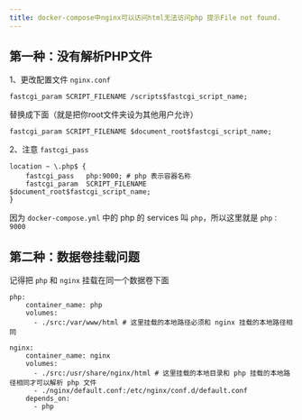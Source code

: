 ```yaml
---
title: docker-compose中nginx可以访问html无法访问php 提示File not found.
---
```


## 第一种：没有解析PHP文件

1、更改配置文件 `nginx.conf`

```bazaar
fastcgi_param SCRIPT_FILENAME /scripts$fastcgi_script_name; 
```

替换成下面（就是把你root文件夹设为其他用户允许）

```bazaar
fastcgi_param SCRIPT_FILENAME $document_root$fastcgi_script_name;
```

2、注意 `fastcgi_pass`

```bazaar
location ~ \.php$ {
    fastcgi_pass   php:9000; # php 表示容器名称
    fastcgi_param  SCRIPT_FILENAME  $document_root$fastcgi_script_name;
}
```

因为 `docker-compose.yml` 中的 php 的 services 叫 `php`，所以这里就是 `php：9000`

## 第二种：数据卷挂载问题

记得把 `php` 和 `nginx` 挂载在同一个数据卷下面

```bazaar
php:
    container_name: php
    volumes:
      - ./src:/var/www/html # 这里挂载的本地路径必须和 nginx 挂载的本地路径相同
      
nginx:
    container_name: nginx
    volumes:
      - ./src:/usr/share/nginx/html # 这里挂载的本地目录和 php 挂载的本地路径相同才可以解析 php 文件
      - ./nginx/default.conf:/etc/nginx/conf.d/default.conf
    depends_on:
      - php
```
